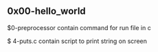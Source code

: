 ## 0x00-hello_world

$0-preprocessor contain command for run file in c <br>

$ 4-puts.c contain script to print string on screen <br>
